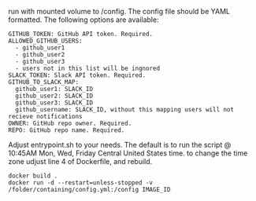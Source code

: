 run with mounted volume to /config. The config file should be YAML formatted. The following options are available:

```
GITHUB_TOKEN: GitHub API token. Required.
ALLOWED_GITHUB_USERS:
  - github_user1
  - github_user2
  - github_user3
  - users not in this list will be ingnored
SLACK_TOKEN: Slack API token. Required.
GITHUB_TO_SLACK_MAP:
  github_user1: SLACK_ID
  github_user2: SLACK_ID
  github_user3: SLACK_ID
  github_username: SLACK_ID, without this mapping users will not recieve notifications
OWNER: GitHub repo owner. Required.
REPO: GitHub repo name. Required.
```

Adjust entrypoint.sh to your needs. The default is to run the script @ 10:45AM Mon, Wed, Friday Central United States time.
to change the time zone udjust line 4 of Dockerfile, and rebuild.

```
docker build .
docker run -d --restart=unless-stopped -v /folder/containing/config.yml:/config IMAGE_ID
```
